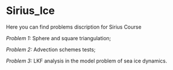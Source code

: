 # Sirius_Ice
Here you can find problems discription for Sirius Course

*Problem 1:* Sphere and square triangulation;

*Problem 2:* Advection schemes tests;

*Problem 3:* LKF analysis in the model problem of sea ice dynamics.
